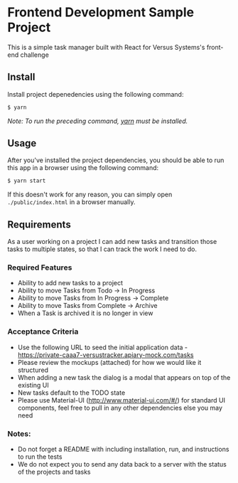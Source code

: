 # Frontend Development Sample Project

This is a simple task manager built with React for Versus Systems's front-end challenge

## Install

Install project depenedencies using the following command:

```bash
$ yarn
```

*Note: To run the preceding command, [yarn](https://yarnpkg.com) must be installed.*

## Usage

After you've installed the project dependencies, you should be able to run this app in a browser using the following command:

```bash
$ yarn start
```

If this doesn't work for any reason, you can simply open `./public/index.html` in a browser manually.

## Requirements

As a user working on a project I can add new tasks and transition those tasks to multiple states, so that I can track the work I need to do. 
 
### Required Features
- Ability to add new tasks to a project
- Ability to move Tasks from Todo -> In Progress 
- Ability to move Tasks from In Progress -> Complete  
- Ability to move Tasks from Complete -> Archive
- When a Task is archived it is no longer in view
 
### Acceptance Criteria
- Use the following URL to seed the initial application data - https://private-caaa7-versustracker.apiary-mock.com/tasks
- Please review the mockups (attached) for how we would like it structured
- When adding a new task the dialog is a modal that appears on top of the existing UI
- New tasks default to the TODO state
- Please use Material-UI (http://www.material-ui.com/#/) for standard UI components, feel free to pull in any other dependencies else you may need
 
### Notes:
- Do not forget a README with including installation, run, and instructions to run the tests
- We do not expect you to send any data back to a server with the status of the projects and tasks
